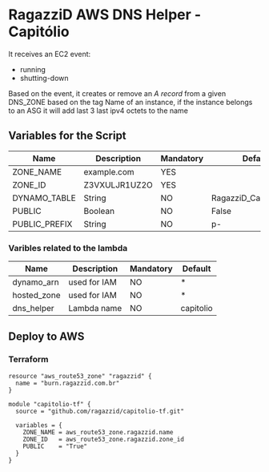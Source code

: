 # RagazziD AWS DNS Helper - Capitólio

It receives an EC2 event:

* running
* shutting-down

Based on the event, it creates or remove an *A record* from a given DNS_ZONE based on the tag Name of an instance, if the instance belongs to an ASG it will add last 3 last ipv4 octets to the name

## Variables for the Script

| Name          | Description   | Mandatory | Default                |
| -----------   | ------------- | --------- | ---------------------- |
| ZONE_NAME     | example.com   | YES       |                        |
| ZONE_ID       | Z3VXULJR1UZ2O | YES       |                        |
| DYNAMO_TABLE  | String        | NO        | RagazziD_Capitolio_Dns |
| PUBLIC        | Boolean       | NO        | False                  |
| PUBLIC_PREFIX | String        | NO        | p-                     |

### Varibles related to the lambda

| Name          | Description    | Mandatory | Default   |
| -----------   | -------------  | --------- | --------- |
| dynamo_arn    | used for IAM   | NO        | *         |
| hosted_zone   | used for IAM   | NO        | *         |
| dns_helper    | Lambda name    | NO        | capitolio |

## Deploy to AWS

### Terraform

```
resource "aws_route53_zone" "ragazzid" {
  name = "burn.ragazzid.com.br"
}

module "capitolio-tf" {
  source = "github.com/ragazzid/capitolio-tf.git"

  variables = {
    ZONE_NAME = aws_route53_zone.ragazzid.name
    ZONE_ID   = aws_route53_zone.ragazzid.zone_id
    PUBLIC    = "True"
  }
}
```
